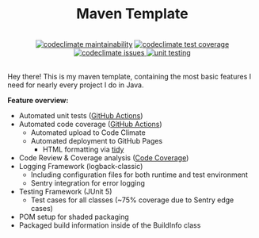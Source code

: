 <div align="center">
    <h1>Maven Template</h1>
    <br>
    <a href="https://codeclimate.com/github/niklas2810/maven-template/maintainability">
        <img alt="codeclimate maintainability" src="https://img.shields.io/codeclimate/maintainability/niklas2810/maven-template?logo=Code%20Climate&style=for-the-badge"/></a>
    <a href="https://codeclimate.com/github/niklas2810/maven-template/test_coverage">
        <img alt="codeclimate test coverage" src="https://img.shields.io/codeclimate/coverage/niklas2810/maven-template?logo=Code%20Climate&style=for-the-badge"/></a>
    <br>
    <a href="https://codeclimate.com/github/niklas2810/maven-template/issues">
        <img alt="codeclimate issues" src="https://img.shields.io/codeclimate/issues/niklas2810/maven-template?logo=Code%20Climate&style=for-the-badge"/>
    </a>    
    <a href="https://github.com/niklas2810/maven-template/actions?query=workflow%3A%22Unit+Tests%22">
    <img alt="unit testing" src="https://img.shields.io/github/workflow/status/niklas2810/maven-template/Unit%20Testing?logo=GitHub&label=Unit%20Tests&style=for-the-badge"/></a>
    <br>
    <br>   
</div> 

Hey there! This is my maven template, containing the most
basic features I need for nearly every project I do in Java.

**Feature overview:**

- Automated unit tests ([GitHub Actions](.github/actions/testing.yml))
- Automated code coverage ([GitHub Actions](.github/actions/coverage.yml))
    - Automated upload to Code Climate
    - Automated deployment to GitHub Pages
        - HTML formatting via [tidy](http://www.html-tidy.org/)
- Code Review & Coverage analysis ([Code Coverage](https://codeclimate.com/quality/))
- Logging Framework (logback-classic)
    - Including configuration files for both runtime and test environment
    - Sentry integration for error logging
-  Testing Framework (JUnit 5)
    - Test cases for all classes (~75% coverage due to Sentry edge cases) 
- POM setup for shaded packaging
- Packaged build information inside of the BuildInfo class 
